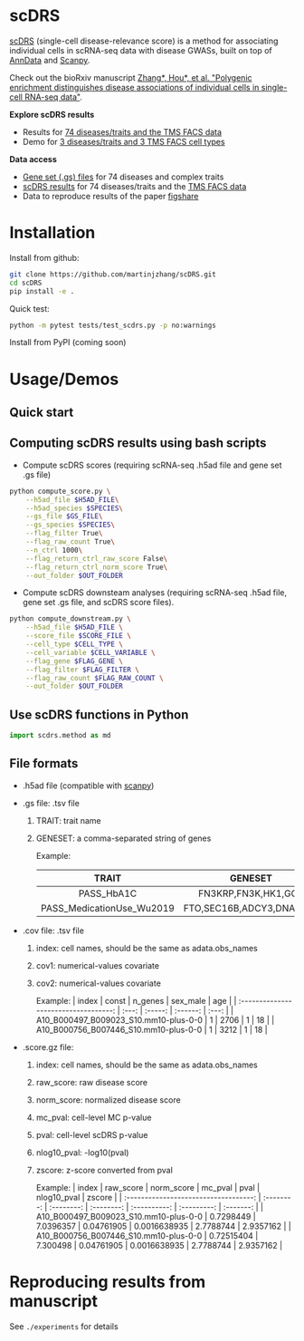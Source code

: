 # scDRS

[scDRS](XXX) (single-cell disease-relevance score) is a method for associating individual cells in scRNA-seq data with disease GWASs, built on top of [AnnData](https://anndata.readthedocs.io/en/latest/) and [Scanpy](https://scanpy.readthedocs.io/en/stable/).

Check out the bioRxiv manuscript [Zhang*, Hou*, et al. "Polygenic enrichment distinguishes disease associations of individual cells in single-cell RNA-seq data"](XXX).

**Explore scDRS results**
- Results for [74 diseases/traits and the TMS FACS data](https://scdrs-tms-facs.herokuapp.com/)
- Demo for [3 diseases/traits and 3 TMS FACS cell types](https://scdrs-demo.herokuapp.com/)

**Data access**
- [Gene set (.gs) files](XXX) for 74 diseases and complex traits
- [scDRS results](XXX) for 74 diseases/traits and the [TMS FACS data](https://tabula-muris-senis.ds.czbiohub.org/)
- Data to reproduce results of the paper [figshare](XXX)


# Installation
Install from github:
```sh
git clone https://github.com/martinjzhang/scDRS.git
cd scDRS
pip install -e .
```
Quick test:
```sh
python -m pytest tests/test_scdrs.py -p no:warnings
```

Install from PyPI (coming soon)



# Usage/Demos
## Quick start
## Computing scDRS results using bash scripts 
- Compute scDRS scores (requiring scRNA-seq .h5ad file and gene set .gs file)
```sh
python compute_score.py \
    --h5ad_file $H5AD_FILE\
    --h5ad_species $SPECIES\
    --gs_file $GS_FILE\
    --gs_species $SPECIES\
    --flag_filter True\
    --flag_raw_count True\
    --n_ctrl 1000\
    --flag_return_ctrl_raw_score False\
    --flag_return_ctrl_norm_score True\
    --out_folder $OUT_FOLDER
```

- Compute scDRS downsteam analyses (requiring scRNA-seq .h5ad file, gene set .gs file, and scDRS score files). 
```sh
python compute_downstream.py \
    --h5ad_file $H5AD_FILE \
    --score_file $SCORE_FILE \
    --cell_type $CELL_TYPE \
    --cell_variable $CELL_VARIABLE \
    --flag_gene $FLAG_GENE \
    --flag_filter $FLAG_FILTER \
    --flag_raw_count $FLAG_RAW_COUNT \
    --out_folder $OUT_FOLDER
```

## Use scDRS functions in Python
```python
import scdrs.method as md
```

## File formats
- .h5ad file (compatible with [scanpy](https://scanpy.readthedocs.io/en/stable/index.html))

- .gs file: .tsv file

    1. TRAIT: trait name
    2. GENESET: a comma-separated string of genes 

        Example:
    
        |           TRAIT           |         GENESET          |
        | :-----------------------: | :----------------------: |
        |        PASS_HbA1C         |   FN3KRP,FN3K,HK1,GCK    |
        | PASS_MedicationUse_Wu2019 | FTO,SEC16B,ADCY3,DNAJC27 |
            
- .cov file: .tsv file

    1. index: cell names, should be the same as adata.obs_names
    2. cov1: numerical-values covariate
    3. cov2: numerical-values covariate

        Example:
        |                 index                 | const | n_genes | sex_male |  age  |
        | :-----------------------------------: | :---: | :-----: | :------: | :---: |
        | A10_B000497_B009023_S10.mm10-plus-0-0 |   1   |  2706   |    1     |  18   |
        | A10_B000756_B007446_S10.mm10-plus-0-0 |   1   |  3212   |    1     |  18   |
  
- .score.gz file:
 
    1. index: cell names, should be the same as adata.obs_names
    2. raw_score: raw disease score
    3. norm_score: normalized disease score
    3. mc_pval: cell-level MC p-value
    3. pval: cell-level scDRS p-value
    3. nlog10_pval: -log10(pval)
    3. zscore: z-score converted from pval

        Example:
        |                 index                 | raw_score  | norm_score |  mc_pval   |     pval     | nlog10_pval |  zscore   |
        | :-----------------------------------: | :--------: | :--------: | :--------: | :----------: | :---------: | :-------: |
        | A10_B000497_B009023_S10.mm10-plus-0-0 | 0.7298449  | 7.0396357  | 0.04761905 | 0.0016638935 |  2.7788744  | 2.9357162 |
        | A10_B000756_B007446_S10.mm10-plus-0-0 | 0.72515404 |  7.300498  | 0.04761905 | 0.0016638935 |  2.7788744  | 2.9357162 |


# Reproducing results from manuscript
See `./experiments` for details
